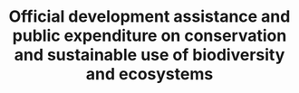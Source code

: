 ---
data_non_statistical: true
goal_meta_link: http://unstats.un.org/sdgs/files/metadata-compilation/Metadata-Goal-15.pdf
graph: null
graph_title: Official development assistance and public expenditure on conservation
  and sustainable use of biodiversity and ecosystems
graph_type: null
has_metadata: false
indicator: 15.a.1
indicator_name: Official development assistance and public expenditure on conservation
  and sustainable use of biodiversity and ecosystems
indicator_sort_order: 15-0a-01
indicator_variable: null
layout: indicator
national_geographical_coverage: United States
permalink: /15-a-1/
published: true
reporting_status: notstarted
sdg_goal: 15
source_active_1: true
source_notes_1: null
source_title_1: null
target: Mobilize and significantly increase financial resources from all sources to
  conserve and sustainable use biodiversity and ecosystems.
target_id: 15.a
title: Official development assistance and public expenditure on conservation and
  sustainable use of biodiversity and ecosystems
un_custodial_agency: OECD, UNEP, World Bank
un_designated_tier: 1, 3
variable_description: null
variable_notes: null
---